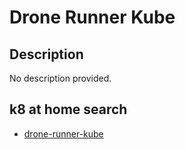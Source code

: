 # Drone Runner Kube

## Description

No description provided.

## k8 at home search

- [drone-runner-kube](https://nanne.dev/k8s-at-home-search/#/drone-runner-kube)
